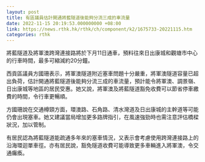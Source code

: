 ```yaml
---
layout: post
title: 有區議員估計開通將藍隧道後能夠分流三成的車流量
date: 2022-11-15 20:19:53.000000000 +08:00
link: https://news.rthk.hk/rthk/ch/component/k2/1675733-20221115.htm
categories: rthk
---
```


將藍隧道及將軍澳跨灣連接路將於下月11日通車，預料往來日出康城和觀塘市中心的行車時間，最多可縮減約20分鐘。

西貢區議員方國珊表示，將軍澳隧道附近塞車問題十分嚴重，將軍澳隧道容量已超出負荷，估計開通將藍隧道後能夠分流三成的車流量，預計能令將軍澳、調景嶺、日出康城等地區的居民受惠。她又說，將軍澳及將藍隧道豁免收費可以節省停車繳費的時間，令行車更暢順。

方國珊說在交通樽頸方面，環澳路、石角路、清水灣道及日出康城的主幹道等可能仍會出現塞車。她又建議當局增加更多路牌指引，在風速強勁時也需注意評估橋樑狀況，加以管制。

有居民認為將藍隧道能疏通多年來的塞車情況，又表示會考慮使用跨灣連接路上的沿海環迴單車徑。亦有居民說，豁免隧道收費可能導致更多車輛進入將軍澳，令交通癱瘓。
